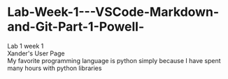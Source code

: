 # Lab-Week-1---VSCode-Markdown-and-Git-Part-1-Powell-
Lab 1 week 1 \
Xander's User Page \
My favorite programming language is python simply because I have spent many hours with python libraries
